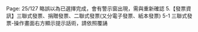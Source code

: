 Page: 25/127
略誤以為已選擇完成，會有警示窗出現，需與重新確認 5.【發票資訊】三聯式發票、捐贈發票、二聯式發票(又分電子發票、紙本發票)
5-1 三聯式發票-操作畫面右方顯示提示話術，請依照覆誦
